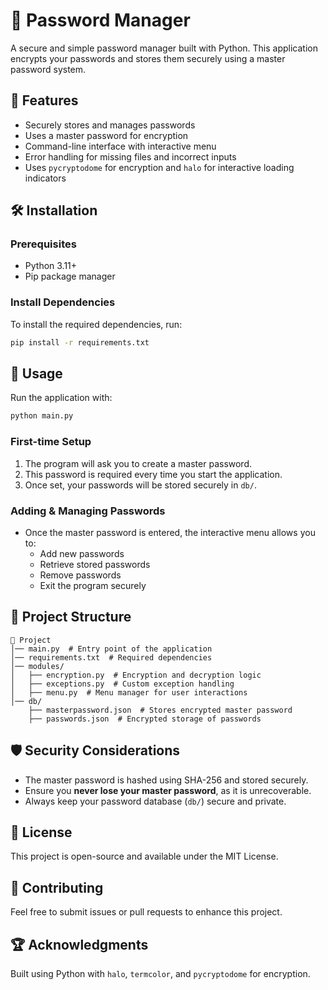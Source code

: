 # 🔐 Password Manager

A secure and simple password manager built with Python. This application encrypts your passwords and stores them securely using a master password system.

## 📌 Features
- Securely stores and manages passwords
- Uses a master password for encryption
- Command-line interface with interactive menu
- Error handling for missing files and incorrect inputs
- Uses `pycryptodome` for encryption and `halo` for interactive loading indicators

## 🛠️ Installation
### Prerequisites
- Python 3.11+
- Pip package manager

### Install Dependencies
To install the required dependencies, run:
```sh
pip install -r requirements.txt
```

## 🚀 Usage
Run the application with:
```sh
python main.py
```

### First-time Setup
1. The program will ask you to create a master password.
2. This password is required every time you start the application.
3. Once set, your passwords will be stored securely in `db/`.

### Adding & Managing Passwords
- Once the master password is entered, the interactive menu allows you to:
  - Add new passwords
  - Retrieve stored passwords
  - Remove passwords
  - Exit the program securely

## 📂 Project Structure
```
📂 Project
│── main.py  # Entry point of the application
│── requirements.txt  # Required dependencies
│── modules/
│   ├── encryption.py  # Encryption and decryption logic
│   ├── exceptions.py  # Custom exception handling
│   ├── menu.py  # Menu manager for user interactions
│── db/
    ├── masterpassword.json  # Stores encrypted master password
    ├── passwords.json  # Encrypted storage of passwords
```

## 🛡️ Security Considerations
- The master password is hashed using SHA-256 and stored securely.
- Ensure you **never lose your master password**, as it is unrecoverable.
- Always keep your password database (`db/`) secure and private.

## 📜 License
This project is open-source and available under the MIT License.

## 🤝 Contributing
Feel free to submit issues or pull requests to enhance this project.

## 🏆 Acknowledgments
Built using Python with `halo`, `termcolor`, and `pycryptodome` for encryption.

